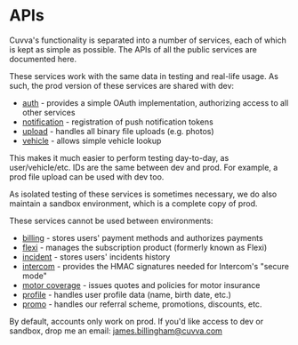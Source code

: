 # APIs

Cuvva's functionality is separated into a number of services, each of which is kept as simple as possible. The APIs of all the public services are documented here.

These services work with the same data in testing and real-life usage. As such, the prod version of these services are shared with dev:

- [auth](auth.md) - provides a simple OAuth implementation, authorizing access to all other services
- [notification](notification.md) - registration of push notification tokens
- [upload](upload.md) - handles all binary file uploads (e.g. photos)
- [vehicle](vehicle.md) - allows simple vehicle lookup

This makes it much easier to perform testing day-to-day, as user/vehicle/etc. IDs are the same between dev and prod. For example, a prod file upload can be used with dev too.

As isolated testing of these services is sometimes necessary, we do also maintain a sandbox environment, which is a complete copy of prod.

These services cannot be used between environments:

- [billing](billing.md) - stores users' payment methods and authorizes payments
- [flexi](flexi.md) - manages the subscription product (formerly known as Flexi)
- [incident](incident.md) - stores users' incidents history
- [intercom](intercom.md) - provides the HMAC signatures needed for Intercom's "secure mode"
- [motor coverage](motor-coverage.md) - issues quotes and policies for motor insurance
- [profile](profile.md) - handles user profile data (name, birth date, etc.)
- [promo](promo.md) - handles our referral scheme, promotions, discounts, etc.

By default, accounts only work on prod. If you'd like access to dev or sandbox, drop me an email: james.billingham@cuvva.com
